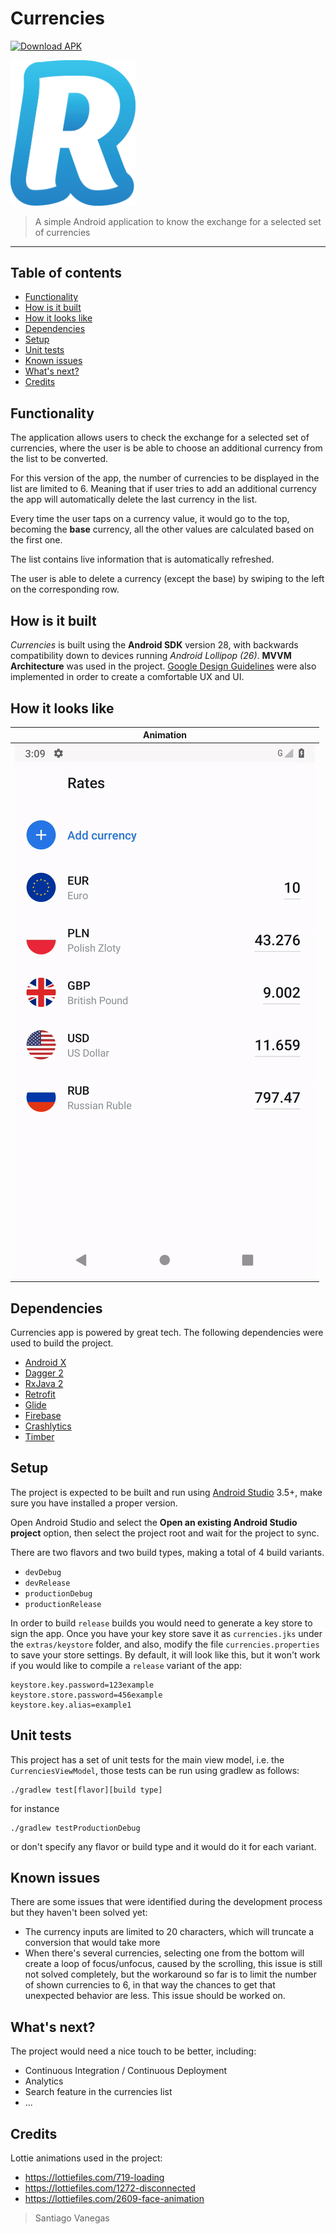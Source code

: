 # Currencies
[![Download APK](https://img.shields.io/badge/download-apk-green.svg)](https://github.com/svanegas/revolut_currencies/blob/develop/extras/Currencies.apk?raw=true)

<img src="/extras/images/logo.png" width="200">

> A simple Android application to know the exchange for a selected set of currencies

---

## Table of contents

  * [Functionality](#functionality)
  * [How is it built](#how-is-it-built)
  * [How it looks like](#how-it-looks-like)
  * [Dependencies](#dependencies)
  * [Setup](#setup)
  * [Unit tests](#unit-tests)
  * [Known issues](#known-issues)
  * [What's next?](#whats-next)
  * [Credits](#credits)

## Functionality

The application allows users to check the exchange for a selected set of currencies, where the user is be able to
choose an additional currency from the list to be converted.

For this version of the app, the number of currencies to be displayed in the list are limited to 6.
Meaning that if user tries to add an additional currency the app will automatically delete the last
currency in the list.

Every time the user taps on a currency value, it would go to the top, becoming the **base** currency,
all the other values are calculated based on the first one.

The list contains live information that is automatically refreshed.

The user is able to delete a currency (except the base) by swiping to the left on the corresponding row.

## How is it built

_Currencies_ is built using the **Android SDK** version 28, with backwards
compatibility down to devices running _Android Lollipop (26)_. **MVVM Architecture** was used in the project. [Google Design Guidelines] were also
implemented in order to create a comfortable UX and UI.

## How it looks like
| Animation |
|:---:|
| ![Animation](extras/images/animation.gif) |

## Dependencies

Currencies app is powered by great tech. The following dependencies were used to build the project.

- [Android X]
- [Dagger 2]
- [RxJava 2]
- [Retrofit]
- [Glide]
- [Firebase]
- [Crashlytics]
- [Timber]

## Setup

The project is expected to be built and run using [Android Studio] 3.5+, make sure you have
installed a proper version.

Open Android Studio and select the **Open an existing Android Studio project** option, then select
the project root and wait for the project to sync.

There are two flavors and two build types, making a total of 4 build variants.

- `devDebug`
- `devRelease`
- `productionDebug`
- `productionRelease`

In order to build `release` builds you would need to generate a key store to sign the app.
Once you have your key store save it as `currencies.jks` under the `extras/keystore` folder, and also,
modify the file `currencies.properties` to save your store settings. By default, it will look like this, but
it won't work if you would like to compile a `release` variant of the app:

```
keystore.key.password=123example
keystore.store.password=456example
keystore.key.alias=example1
```

## Unit tests

This project has a set of unit tests for the main view model, i.e. the `CurrenciesViewModel`,
those tests can be run using gradlew as follows:

```
./gradlew test[flavor][build type]
```

for instance
```
./gradlew testProductionDebug
```

or don't specify any flavor or build type and it would do it for each variant.

## Known issues

There are some issues that were identified during the development process but they haven't been solved yet:

- The currency inputs are limited to 20 characters, which will truncate a conversion that would take more
- When there's several currencies, selecting one from the bottom will create a loop of focus/unfocus, caused by the scrolling,
this issue is still not solved completely, but the workaround so far is to limit the number of shown currencies to 6, in that
way the chances to get that unexpected behavior are less. This issue should be worked on.

## What's next?

The project would need a nice touch to be better, including:

- Continuous Integration / Continuous Deployment
- Analytics
- Search feature in the currencies list
- ...

## Credits

Lottie animations used in the project:
- https://lottiefiles.com/719-loading
- https://lottiefiles.com/1272-disconnected
- https://lottiefiles.com/2609-face-animation

> Santiago Vanegas

[Android X]:https://developer.android.com/jetpack/androidx
[Dagger 2]:https://google.github.io/dagger/
[RxJava 2]:https://github.com/ReactiveX/RxJava
[Retrofit]:http://square.github.io/retrofit/
[Glide]:https://github.com/bumptech/glide
[Google Design Guidelines]:https://design.google.com/
[Android Studio]:https://developer.android.com/studio/index.html
[Firebase]:https://firebase.google.com
[Crashlytics]:https://firebase.google.com/products/crashlytics
[Timber]:https://github.com/JakeWharton/timber
